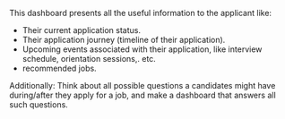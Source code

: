 This dashboard presents all the useful information to the applicant like:
- Their current application status.
- Their application journey (timeline of their application).
- Upcoming events associated with their application, like interview schedule, orientation sessions,. etc.
- recommended jobs.

Additionally: Think about all possible questions a candidates might have during/after they apply for a job, and make a dashboard that answers all such questions.
